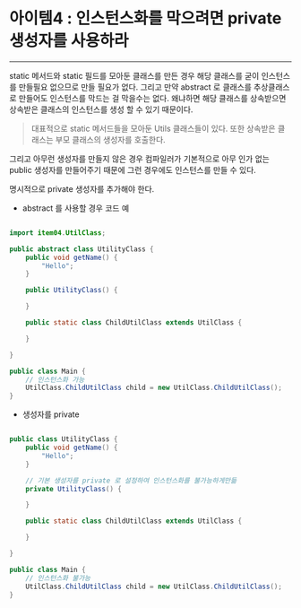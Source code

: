 # 아이템4 : 인스턴스화를 막으려면 private 생성자를 사용하라

---

static 메서드와 static 필드를 모아둔 클래스를 만든 경우 해당 클래스를 굳이 인스턴스를 만들필요 없으므로 만들 필요가 없다. 그리고 만약 abstract 로 클래스를 추상클래스로 만들어도 인스턴스를 막드는 걸 막을수는 없다.
왜냐하면 해당 클래스를 상속받으면 상속받은 클래스의 인스턴스를 생성 할 수 있기 때문이다.
> 대표적으로 static 메서드들을 모아둔 Utils 클래스들이 있다. 또한 상속받은 클래스는 부모 클래스의 생성자를 호출한다.

그리고 아무런 생성자를 만들지 않은 경우 컴파일러가 기본적으로 아무 인가 없는 public 생성자를 만들어주기 때문에 그런 경우에도 인스턴스를 만들 수 있다.

명시적으로 private 생성자를 추가해야 한다.

- abstract 를 사용할 경우 코드 예

```java

import item04.UtilClass;

public abstract class UtilityClass {
    public void getName() {
        "Hello";
    }

    public UtilityClass() {

    }

    public static class ChildUtilClass extends UtilClass {

    }

}

public class Main {
    // 인스턴스화 가능
    UtilClass.ChildUtilClass child = new UtilClass.ChildUtilClass();
}

```

- 생성자를 private
```java

public class UtilityClass {
    public void getName() {
        "Hello";
    }

    // 기본 생성자를 private 로 설정하여 인스턴스화를 불가능하게만듦
    private UtilityClass() {

    }

    public static class ChildUtilClass extends UtilClass {

    }

}

public class Main {
    // 인스턴스화 불가능
    UtilClass.ChildUtilClass child = new UtilClass.ChildUtilClass();
}

```